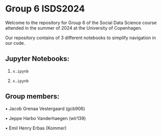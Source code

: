 # Group 6 ISDS2024
Welcome to the repository for Group 6 of the Social Data Science course attended in the summer of 2024 at the University of Copenhagen.

Our repository contains of 3 different notebooks to simplify navigation in our code.

## Jupyter Notebooks:
1. `x.ipynb` 

2. `x.ipynb` 


## Group members:
• Jacob Grenaa Vestergaard (gcb906)

• Jeppe Harbo Vanderhaegen (wlr139)

• Emil Henry Erbas (Kommer)
